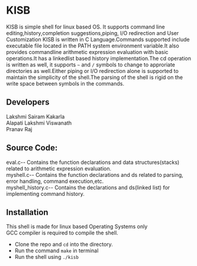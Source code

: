 # KISB
KISB is simple shell for linux based OS. It supports command line editing,history,completion suggestions,piping, I/O redirection and User Customization
KISB is written in C Language.Commands supported include executable file located in the PATH system environment variable.It also provides commandline arithmetic expression evaluation with basic operations.It has a linkedlist based history implementation.The cd operation is written as well, it supports `~` and `/` symbols to change to approriate directories as well.Either piping or I/O redirection alone is supported to maintain the simplicity of the shell.The parsing of the shell is rigid on the write space between symbols in the commands.  
## Developers  
   Lakshmi Sairam Kakarla  
   Alapati Lakshmi Viswanath  
   Pranav Raj  
## Source Code:  
eval.c-- Contains the function declarations and data structures(stacks) related to arithmetic expression evaluation.<br>
myshell.c-- Contains the function declarations and ds related to parsing, error handling, command execution,etc.<br>
myshell_history.c-- Contains the declarations and ds(linked list) for implementing command history.

## Installation
This shell is made for linux based Operating Systems only<br>
GCC compiler is required to compile the shell.
* Clone the repo and ```cd``` into the directory. 
* Run the command ```make``` in terminal
* Run the shell using ```./kisb```

